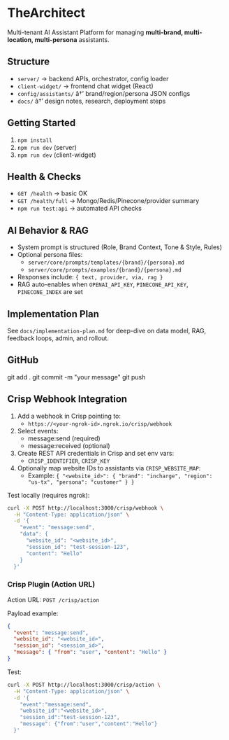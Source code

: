 ﻿# TheArchitect

Multi-tenant AI Assistant Platform for managing **multi-brand, multi-location, multi-persona** assistants.

## Structure

- `server/` → backend APIs, orchestrator, config loader
- `client-widget/` → frontend chat widget (React)
- `config/assistants/` â†’ brand/region/persona JSON configs
- `docs/` â†’ design notes, research, deployment steps

## Getting Started

1. `npm install`
2. `npm run dev` (server)
3. `npm run dev` (client-widget)

## Health & Checks

- `GET /health` → basic OK
- `GET /health/full` → Mongo/Redis/Pinecone/provider summary
- `npm run test:api` → automated API checks

## AI Behavior & RAG

- System prompt is structured (Role, Brand Context, Tone & Style, Rules)
- Optional persona files:
  - `server/core/prompts/templates/{brand}/{persona}.md`
  - `server/core/prompts/examples/{brand}/{persona}.md`
- Responses include: `{ text, provider, via, rag }`
- RAG auto-enables when `OPENAI_API_KEY`, `PINECONE_API_KEY`, `PINECONE_INDEX` are set

## Implementation Plan

See `docs/implementation-plan.md` for deep-dive on data model, RAG, feedback loops, admin, and rollout.

## GitHub

git add .
git commit -m "your message"
git push

## Crisp Webhook Integration

1. Add a webhook in Crisp pointing to:
   - `https://<your-ngrok-id>.ngrok.io/crisp/webhook`
2. Select events:
   - message:send (required)
   - message:received (optional)
3. Create REST API credentials in Crisp and set env vars:
   - `CRISP_IDENTIFIER`, `CRISP_KEY`
4. Optionally map website IDs to assistants via `CRISP_WEBSITE_MAP`:
   - Example: `{ "<website_id>": { "brand": "incharge", "region": "us-tx", "persona": "customer" } }`

Test locally (requires ngrok):

```bash
curl -X POST http://localhost:3000/crisp/webhook \
  -H "Content-Type: application/json" \
  -d '{
    "event": "message:send",
    "data": {
      "website_id": "<website_id>",
      "session_id": "test-session-123",
      "content": "Hello"
    }
  }'
```

### Crisp Plugin (Action URL)

Action URL: `POST /crisp/action`

Payload example:

```json
{
  "event": "message:send",
  "website_id": "<website_id>",
  "session_id": "<session_id>",
  "message": { "from": "user", "content": "Hello" }
}
```

Test:

```bash
curl -X POST http://localhost:3000/crisp/action \
  -H "Content-Type: application/json" \
  -d '{
    "event":"message:send",
    "website_id":"<website_id>",
    "session_id":"test-session-123",
    "message": {"from":"user","content":"Hello"}
  }'
```

